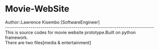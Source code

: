 # Movie-WebSite</br>
Author::Lawrence Kisembo [SoftwareEngineer]</br>
----------------------------------------------------------------------------</br>
This is source codes for movie website prototype.Built on python framework.</br>
There are two files[media & entertainment]
